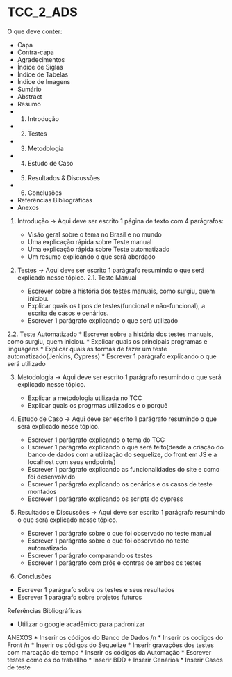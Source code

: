 # TCC_2_ADS

O que deve conter:
  * Capa
  * Contra-capa
  * Agradecimentos
  * Índice de Siglas
  * Índice de Tabelas
  * Índice de Imagens
  * Sumário
  * Abstract
  * Resumo
  * 1. Introdução
  * 2. Testes
  * 3. Metodologia
  * 4. Estudo de Caso
  * 5. Resultados & Discussões
  * 6. Conclusões
  * Referências Bibliográficas
  * Anexos
  
1. Introdução
 -> Aqui deve ser escrito 1 página de texto com 4 parágrafos:
    * Visão geral sobre o tema no Brasil e no mundo
    * Uma explicação rápida sobre Teste manual
    * Uma explicação rápida sobre Teste automatizado
    * Um resumo explicando o que será abordado
 
 2. Testes
  -> Aqui deve ser escrito 1 parágrafo resumindo o que será explicado nesse tópico.
  2.1. Teste Manual
    * Escrever sobre a história dos testes manuais, como surgiu, quem iniciou.
    * Explicar quais os tipos de testes(funcional e não-funcional), a escrita de casos e cenários.
    * Escrever 1 parágrafo explicando o que será utilizado
    
 2.2. Teste Automatizado
    * Escrever sobre a história dos testes manuais, como surgiu, quem iniciou.
    * Explicar quais os principais programas e linguagens
    * Explicar quais as formas de fazer um teste automatizado(Jenkins, Cypress)
    * Escrever 1 parágrafo explicando o que será utilizado 
    
3. Metodologia
  -> Aqui deve ser escrito 1 parágrafo resumindo o que será explicado nesse tópico.
    * Explicar a metodologia utilizada no TCC
    * Explicar quais os progrmas utilizados e o porquê
    
4. Estudo de Caso
  -> Aqui deve ser escrito 1 parágrafo resumindo o que será explicado nesse tópico.
    * Escrever 1 parágrafo explicando o tema do TCC
    * Escrever 1 parágrafo explicando o que será feito(desde a criação do banco de dados com a utilização do sequelize, do front em JS e a localhost com seus endpoints)
    * Escrever 1 parágrafo explicando as funcionalidades do site e como foi desenvolvido
    * Escrever 1 parágrafo explicando os cenários e os casos de teste montados
    * Escrever 1 parágrafo explicando os scripts do cypress
   
 5. Resultados e Discussões
  -> Aqui deve ser escrito 1 parágrafo resumindo o que será explicado nesse tópico.
    * Escrever 1 parágrafo sobre o que foi observado no teste manual
    * Escrever 1 parágrafo sobre o que foi observado no teste automatizado
    * Escrever 1 parágrafo comparando os testes
    * Escrever 1 parágrafo com prós e contras de ambos os testes
    
 6. Conclusões
  * Escrever 1 parágrafo sobre os testes e seus resultados
  * Escrever 1 parágrafo sobre projetos futuros
  
 Referências Bibliográficas
  * Utilizar o google acadêmico para padronizar
  
  ANEXOS
    * Inserir os códigos do Banco de Dados /n
    * Inserir os codigos do Front /n
    * Inserir os códigos do Sequelize
    * Inserir gravações dos testes com marcação de tempo
    * Inserir os códigos da Automação
    * Escrever testes como os do traballho
      * Inserir BDD
      * Inserir Cenários
      * Inserir Casos de teste
    

 
 
 
 
 
 
 
 
 
 
 
 
 
 
 
 
 
 
 
 
 
 
 
 
 
 
